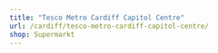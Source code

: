 ```yaml
---
title: "Tesco Metro Cardiff Capitol Centre"
url: /cardiff/tesco-metro-cardiff-capitol-centre/
shop: Supermarkt
---
```

